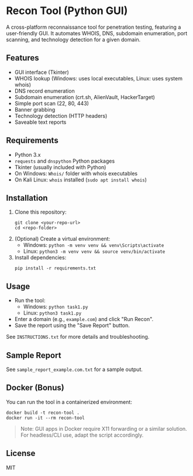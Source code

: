 # Recon Tool (Python GUI)

A cross-platform reconnaissance tool for penetration testing, featuring a user-friendly GUI. It automates WHOIS, DNS, subdomain enumeration, port scanning, and technology detection for a given domain.

## Features
- GUI interface (Tkinter)
- WHOIS lookup (Windows: uses local executables, Linux: uses system whois)
- DNS record enumeration
- Subdomain enumeration (crt.sh, AlienVault, HackerTarget)
- Simple port scan (22, 80, 443)
- Banner grabbing
- Technology detection (HTTP headers)
- Saveable text reports

## Requirements
- Python 3.x
- `requests` and `dnspython` Python packages
- Tkinter (usually included with Python)
- On Windows: `Whois/` folder with whois executables
- On Kali Linux: `whois` installed (`sudo apt install whois`)

## Installation
1. Clone this repository:
   ```
   git clone <your-repo-url>
   cd <repo-folder>
   ```
2. (Optional) Create a virtual environment:
   - Windows: `python -m venv venv && venv\Scripts\activate`
   - Linux: `python3 -m venv venv && source venv/bin/activate`
3. Install dependencies:
   ```
   pip install -r requirements.txt
   ```

## Usage
- Run the tool:
  - Windows: `python task1.py`
  - Linux: `python3 task1.py`
- Enter a domain (e.g., `example.com`) and click "Run Recon".
- Save the report using the "Save Report" button.

See `INSTRUCTIONS.txt` for more details and troubleshooting.

## Sample Report
See `sample_report_example.com.txt` for a sample output.

## Docker (Bonus)
You can run the tool in a containerized environment:

```
docker build -t recon-tool .
docker run -it --rm recon-tool
```

> Note: GUI apps in Docker require X11 forwarding or a similar solution. For headless/CLI use, adapt the script accordingly.

## License
MIT
